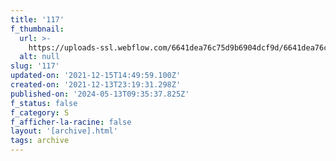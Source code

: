 ```yaml
---
title: '117'
f_thumbnail:
  url: >-
    https://uploads-ssl.webflow.com/6641dea76c75d9b6904dcf9d/6641dea76c75d9b6904dd25d_117.jpg
  alt: null
slug: '117'
updated-on: '2021-12-15T14:49:59.100Z'
created-on: '2021-12-13T23:19:31.298Z'
published-on: '2024-05-13T09:35:37.825Z'
f_status: false
f_category: S
f_afficher-la-racine: false
layout: '[archive].html'
tags: archive
---
```



